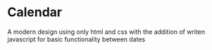 # Calendar

A modern design using only html and css with the addition of writen javascript for basic functionality between dates
